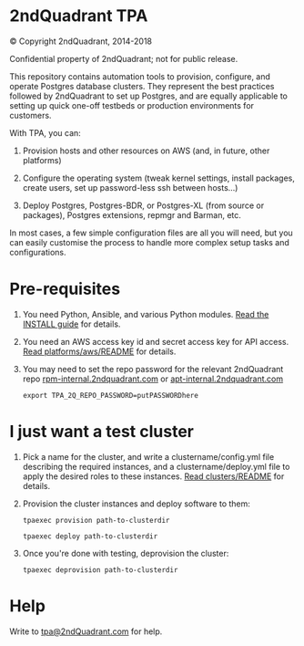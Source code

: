 2ndQuadrant TPA
===============

© Copyright 2ndQuadrant, 2014-2018

Confidential property of 2ndQuadrant; not for public release.

This repository contains automation tools to provision, configure, and
operate Postgres database clusters. They represent the best practices
followed by 2ndQuadrant to set up Postgres, and are equally applicable
to setting up quick one-off testbeds or production environments for
customers.

With TPA, you can:

1. Provision hosts and other resources on AWS (and, in future, other
   platforms)

2. Configure the operating system (tweak kernel settings, install
   packages, create users, set up password-less ssh between hosts…)

3. Deploy Postgres, Postgres-BDR, or Postgres-XL (from source or
   packages), Postgres extensions, repmgr and Barman, etc.

In most cases, a few simple configuration files are all you will need,
but you can easily customise the process to handle more complex setup
tasks and configurations.

Pre-requisites
==============

1. You need Python, Ansible, and various Python modules.
   [Read the INSTALL guide](INSTALL.md) for details.

2. You need an AWS access key id and secret access key for API access.
   [Read platforms/aws/README](platforms/aws/README.md) for details.

3. You may need to set the repo password for the relevant 2ndQuadrant repo [rpm-internal.2ndquadrant.com](https://rpm-internal.2ndquadrant.com/site/content/) or [apt-internal.2ndquadrant.com](https://apt-internal.2ndquadrant.com/site/content/)
   ```
   export TPA_2Q_REPO_PASSWORD=putPASSWORDhere
   ```

I just want a test cluster
==========================

1. Pick a name for the cluster, and write a clustername/config.yml file
   describing the required instances, and a clustername/deploy.yml file
   to apply the desired roles to these instances.
   [Read clusters/README](clusters/README.md) for details.
    
2. Provision the cluster instances and deploy software to them:

   ```
   tpaexec provision path-to-clusterdir

   tpaexec deploy path-to-clusterdir
   ```

3. Once you're done with testing, deprovision the cluster:

   ```
   tpaexec deprovision path-to-clusterdir
   ```

Help
====

Write to tpa@2ndQuadrant.com for help.
